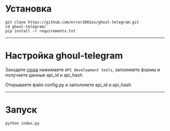# Установка 
	git clone https://github.com/error1001es/ghoul-telegram.git
	cd ghoul-telegram/
	pip install -r requirements.txt

____
# Настройка ghoul-telegram
Заходите [сюда](https://my.telegram.org/) нажимаете `API development tools`, заполняете формы и получаете данные api_id и api_hash

Открываете файл config.py и заполняете api_id и api_hash

____
# Запуск
	python index.py
